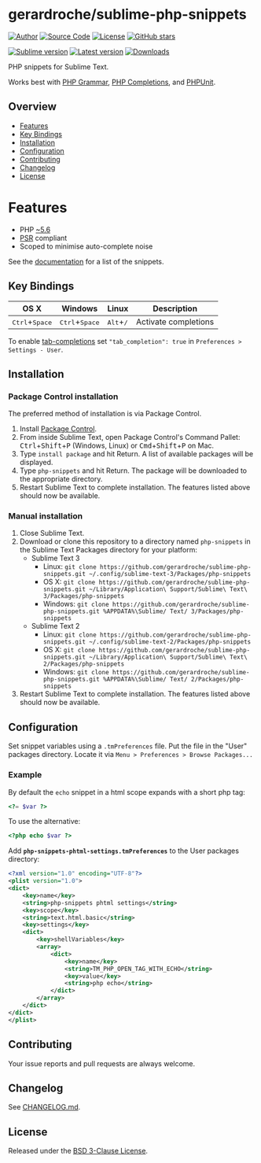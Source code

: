 # gerardroche/sublime-php-snippets

[![Author](https://img.shields.io/badge/author-@gerardroche-blue.svg?style=flat)](https://twitter.com/gerardroche)
[![Source Code](https://img.shields.io/badge/source-GitHub-blue.svg?style=flat)](https://github.com/gerardroche/sublime-php-snippets)
[![License](https://img.shields.io/badge/license-BSD--3-blue.svg?style=flat)](https://raw.githubusercontent.com/gerardroche/sublime-php-snippets/master/LICENSE)
[![GitHub stars](https://img.shields.io/github/stars/gerardroche/sublime-php-snippets.svg?style=flat)](https://github.com/gerardroche/sublime-php-snippets/stargazers)

[![Sublime version](https://img.shields.io/badge/sublime-v2|v3-lightgrey.svg?style=flat)](https://sublimetext.com)
[![Latest version](https://img.shields.io/github/tag/gerardroche/sublime-php-snippets.svg?label=release&style=flat&maxAge=2592000)](https://github.com/gerardroche/sublime-php-snippets/tags)
[![Downloads](https://img.shields.io/packagecontrol/dt/php-snippets.svg?style=flat&maxAge=2592000)](https://packagecontrol.io/packages/php-snippets)

PHP snippets for Sublime Text.

Works best with [PHP Grammar], [PHP Completions], and [PHPUnit].

## Overview

* [Features](#features)
* [Key Bindings](#key-bindings)
* [Installation](#installation)
* [Configuration](#configuration)
* [Contributing](#contributing)
* [Changelog](#changelog)
* [License](#license)

# Features

* PHP [~5.6](http://semver.org)
* [PSR](http://www.php-fig.org) compliant
* Scoped to minimise auto-complete noise

See the [documentation](DOCUMENTATION.md) for a list of the snippets.

## Key Bindings

| OS X | Windows | Linux | Description |
|------|---------|-------|-------------|
| <kbd>Ctrl</kbd>+<kbd>Space</kbd> | <kbd>Ctrl</kbd>+<kbd>Space</kbd> | <kbd>Alt</kbd>+<kbd>/</kbd> | Activate completions |

To enable [tab-completions](http://docs.sublimetext.info/en/latest/extensibility/completions.html#tab-completed-completions) set `"tab_completion": true` in `Preferences > Settings - User`.

## Installation

### Package Control installation

The preferred method of installation is via Package Control.

1. Install [Package Control](https://packagecontrol.io).
2. From inside Sublime Text, open Package Control's Command Pallet: <kbd>Ctrl</kbd>+<kbd>Shift</kbd>+<kbd>P</kbd> (Windows, Linux) or <kbd>Cmd</kbd>+<kbd>Shift</kbd>+<kbd>P</kbd> on Mac.
3. Type `install package` and hit Return. A list of available packages will be displayed.
4. Type `php-snippets` and hit Return. The package will be downloaded to the appropriate directory.
5. Restart Sublime Text to complete installation. The features listed above should now be available.

### Manual installation

1. Close Sublime Text.
2. Download or clone this repository to a directory named `php-snippets` in the Sublime Text Packages directory for your platform:
    * Sublime Text 3
        - Linux: `git clone https://github.com/gerardroche/sublime-php-snippets.git ~/.config/sublime-text-3/Packages/php-snippets`
        - OS X: `git clone https://github.com/gerardroche/sublime-php-snippets.git ~/Library/Application\ Support/Sublime\ Text\ 3/Packages/php-snippets`
        - Windows: `git clone https://github.com/gerardroche/sublime-php-snippets.git %APPDATA%\Sublime/ Text/ 3/Packages/php-snippets`
    * Sublime Text 2
        - Linux: `git clone https://github.com/gerardroche/sublime-php-snippets.git ~/.config/sublime-text-2/Packages/php-snippets`
        - OS X: `git clone https://github.com/gerardroche/sublime-php-snippets.git ~/Library/Application\ Support/Sublime\ Text\ 2/Packages/php-snippets`
        - Windows: `git clone https://github.com/gerardroche/sublime-php-snippets.git %APPDATA%\Sublime/ Text/ 2/Packages/php-snippets`
3. Restart Sublime Text to complete installation. The features listed above should now be available.

## Configuration

Set snippet variables using a `.tmPreferences` file. Put the file in the "User" packages directory. Locate it via `Menu > Preferences > Browse Packages...`

### Example

By default the `echo` snippet in a html scope expands with a short php tag:

```php
<?= $var ?>
```

To use the alternative:

```php
<?php echo $var ?>
```

Add **`php-snippets-phtml-settings.tmPreferences`** to the User packages directory:

```xml
<?xml version="1.0" encoding="UTF-8"?>
<plist version="1.0">
<dict>
    <key>name</key>
    <string>php-snippets phtml settings</string>
    <key>scope</key>
    <string>text.html.basic</string>
    <key>settings</key>
    <dict>
        <key>shellVariables</key>
        <array>
            <dict>
                <key>name</key>
                <string>TM_PHP_OPEN_TAG_WITH_ECHO</string>
                <key>value</key>
                <string>php echo</string>
            </dict>
        </array>
    </dict>
</dict>
</plist>
```

## Contributing

Your issue reports and pull requests are always welcome.

## Changelog

See [CHANGELOG.md](CHANGELOG.md).

## License

Released under the [BSD 3-Clause License](LICENSE).

[PHP Grammar]: https://packagecontrol.io/packages/php-grammar
[PHP Completions]: https://packagecontrol.io/packages/PHP%20Completions%20Kit
[PHP Snippets]: https://packagecontrol.io/packages/php-snippets
[PHPUnit]: https://github.com/gerardroche/sublime-phpunit
[PHPUnit Completions]: https://github.com/gerardroche/sublime-phpunit-completions
[PHPUnit Snippets]: https://github.com/gerardroche/sublime-phpunit-snippets
